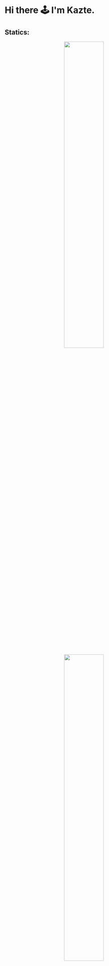 # Hi there 🕹 I'm Kazte.

## Statics:
<p align="center">
  <img height="50%" width="auto" src ="https://github-readme-stats.vercel.app/api?username=kazte&show_icons=true&theme=dark&hide_border=true&hide=issues,contribs&bg_color=060606cc">
  <img height="50%" width="auto" src ="https://github-readme-stats.vercel.app/api/top-langs/?username=kazte&layout=compact&hide_border=true&theme=dark&bg_color=060606cc&langs_count=6&hide=shaderlab,css&hide_progress=true">
</p>
